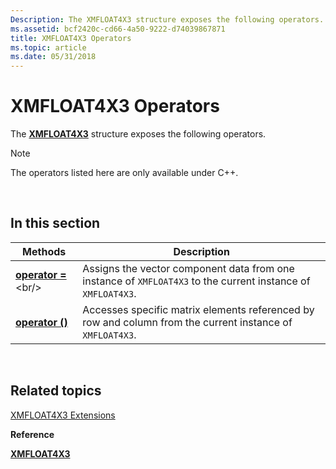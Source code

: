 ```yaml
---
Description: The XMFLOAT4X3 structure exposes the following operators.
ms.assetid: bcf2420c-cd66-4a50-9222-d74039867871
title: XMFLOAT4X3 Operators
ms.topic: article
ms.date: 05/31/2018
---
```


# XMFLOAT4X3 Operators

The [**XMFLOAT4X3**](https://msdn.microsoft.com/en-us/library/Ee419611(v=VS.85).aspx) structure exposes the following operators.

> [!Note]  
> The operators listed here are only available under C++.

 

## In this section



| Methods                                                      | Description                                                                                                              |
|--------------------------------------------------------------|--------------------------------------------------------------------------------------------------------------------------|
| [**operator =**](https://msdn.microsoft.com/en-us/library/Ee419617(v=VS.85).aspx)<br/>      | Assigns the vector component data from one instance of `XMFLOAT4X3` to the current instance of `XMFLOAT4X3`. <br/> |
| [**operator ()**](xmfloat4x3-operator-parens.md)<br/> | Accesses specific matrix elements referenced by row and column from the current instance of `XMFLOAT4X3`. <br/>    |



 

## Related topics

<dl> <dt>

[XMFLOAT4X3 Extensions](ovw-xmfloat4x3-extensions.md)
</dt> <dt>

**Reference**
</dt> <dt>

[**XMFLOAT4X3**](https://msdn.microsoft.com/en-us/library/Ee419611(v=VS.85).aspx)
</dt> </dl>

 

 




